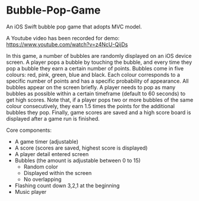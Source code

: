 # Bubble-Pop-Game
An iOS Swift bubble pop game that adopts MVC model.

A Youtube video has been recorded for demo: https://www.youtube.com/watch?v=z4NcU-QijDs

In this game, a number of bubbles are randomly displayed on an iOS device screen. A player pops a bubble by touching the bubble, and every time they pop a bubble they earn a certain number of points. Bubbles come in five colours: red, pink, green, blue and black. Each colour corresponds to a specific number of points and has a specific probability of appearance. All bubbles appear on the screen briefly. A player needs to pop as many bubbles as possible within a certain timeframe (default to 60 seconds) to get high scores. Note that, if a player pops two or more bubbles of the same colour consecutively, they earn 1.5 times the points for the additional bubbles they pop. Finally, game scores are saved and a high score board is displayed after a game run is finished. 

Core components:
- A game timer (adjustable)
- A score (scores are saved, highest score is displayed)
- A player detail entered screen
- Bubbles (the amount is adjustable between 0 to 15)
  - Random color
  - Displayed within the screen
  - No overlapping
- Flashing count down 3,2,1 at the beginning
- Music player
